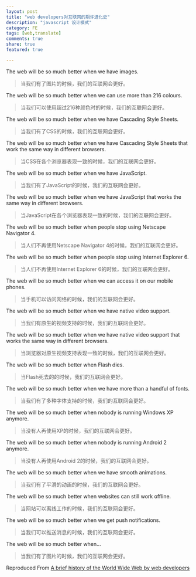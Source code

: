 ```yaml
---
layout: post
title: "web developers对互联网的期许进化史"
description: "javascript 设计模式"
category: FE
tags: [web,translate]
comments: true
share: true
featured: true

---
```

The web will be so much better when we have images.

>当我们有了图片的时候，我们的互联网会更好。

The web will be so much better when we can use more than 216 colours.

>当我们可以使用超过216种颜色时的时候，我们的互联网会更好。

The web will be so much better when we have Cascading Style Sheets.

>当我们有了CSS的时候，我们的互联网会更好。

The web will be so much better when we have Cascading Style Sheets that work the same way in different browsers.

>当CSS在各个浏览器表现一致的时候，我们的互联网会更好。

The web will be so much better when we have JavaScript.

>当我们有了JavaScript的时候，我们的互联网会更好。

The web will be so much better when we have JavaScript that works the same way in different browsers.

>当JavaScript在各个浏览器表现一致的时候，我们的互联网会更好。

The web will be so much better when people stop using Netscape Navigator 4.

>当人们不再使用Netscape Navigator 4的时候，我们的互联网会更好。

The web will be so much better when people stop using Internet Explorer 6.

>当人们不再使用Internet Explorer 6的时候，我们的互联网会更好。

The web will be so much better when we can access it on our mobile phones.

>当手机可以访问网络的时候，我们的互联网会更好。

The web will be so much better when we have native video support.

>当我们有原生的视频支持的时候，我们的互联网会更好。

The web will be so much better when we have native video support that works the same way in different browsers.

>当浏览器对原生视频支持表现一致的时候，我们的互联网会更好。

The web will be so much better when Flash dies.

>当Flash死去的的时候，我们的互联网会更好。

The web will be so much better when we have more than a handful of fonts.

>当我们有了多种字体支持的时候，我们的互联网会更好。

The web will be so much better when nobody is running Windows XP anymore.

>当没有人再使用XP的时候，我们的互联网会更好。

The web will be so much better when nobody is running Android 2 anymore.

>当没有人再使用Android 2的时候，我们的互联网会更好。

The web will be so much better when we have smooth animations.

>当我们有了平滑的动画的时候，我们的互联网会更好。

The web will be so much better when websites can still work offline.

>当网站可以离线工作的时候，我们的互联网会更好。

The web will be so much better when we get push notifications.

>当我们可以推送消息的时候，我们的互联网会更好。

The web will be so much better when…

>当我们有了图片的时候，我们的互联网会更好。

Reproduced From [A brief history of the World Wide Web by web developers](https://adactio.com/journal/10467)
